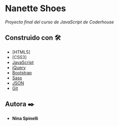 # Nanette Shoes

_Proyecto final del curso de JavaScript de Coderhouse_

## Construido con 🛠️

* [HTML5]
* [CSS3]
* [JavaScript](https://www.javascript.com/)
* [jQuery](https://jquery.com/)
* [Bootstrap](https://getbootstrap.com/)
* [Sass](https://sass-lang.com/)
* [JSON](https://www.json.org/json-en.html)
* [Git](https://git-scm.com/)

## Autora ✒️

* **Nina Spinelli**
